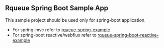## Rqueue Spring Boot Sample App

This sample project should be used only for spring-boot application.

* For spring-mvc refer
  to [rqueue-spring-example](https://github.com/sonus21/rqueue/tree/master/rqueue-spring-example)
* For spring-boot reactive/webflux refer
  to [rqueue-spring-boot-reactive-example](https://github.com/sonus21/rqueue/tree/master/rqueue-spring-boot-reactive-example)
